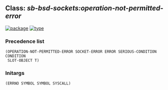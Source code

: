 ## Class: ***sb-bsd-sockets:operation-not-permitted-error***
[![package](https://img.shields.io/badge/Package-SB--BSD--SOCKETS-5f9ea0.svg?style=social&colorA=999999)](../) [![type](https://img.shields.io/badge/Type-Class-5f9ea0.svg?style=social&colorA=999999)](../#class) 
### Precedence list
```
(OPERATION-NOT-PERMITTED-ERROR SOCKET-ERROR ERROR SERIOUS-CONDITION CONDITION
 SLOT-OBJECT T)
```
### Initargs
```
(ERRNO SYMBOL SYMBOL SYSCALL)
```
